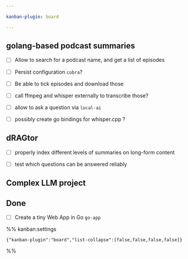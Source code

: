 ```yaml
---

kanban-plugin: board

---
```


## golang-based podcast summaries

- [ ] Allow to search for a podcast name, and get a list of episodes
- [ ] Persist configuration `cobra`?
- [ ] Be able to tick episodes and download those
- [ ] call ffmpeg and whisper externally to transcribe those?
- [ ] allow to ask a question via `local-ai`
- [ ] possibly create go bindings for whisper.cpp ?


## dRAGtor

- [ ] properly index different levels of summaries on long-form content
- [ ] test which questions can be answered reliably


## Complex LLM project



## Done

- [ ] Create a tiny Web App in Go `go-app`




%% kanban:settings
```
{"kanban-plugin":"board","list-collapse":[false,false,false,false]}
```
%%